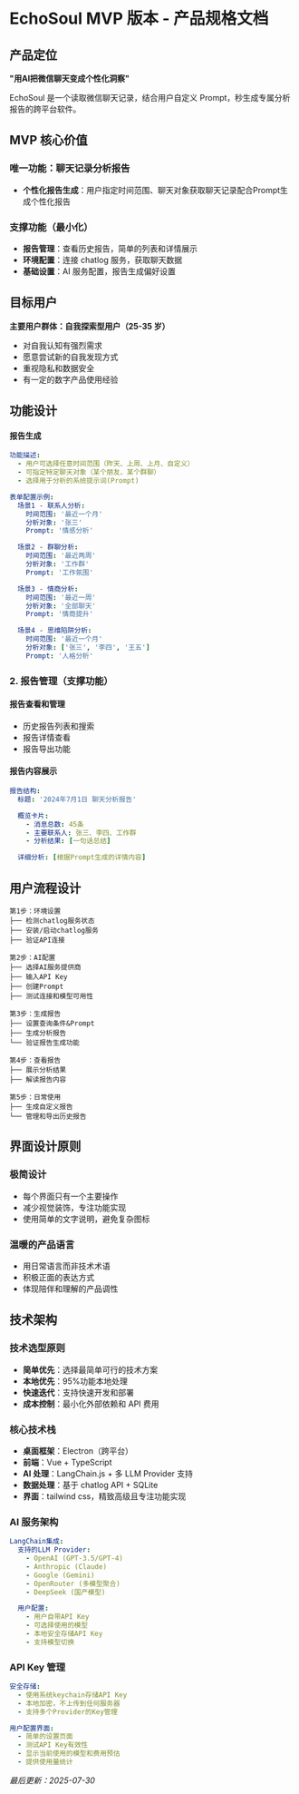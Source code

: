 # EchoSoul MVP 版本 - 产品规格文档

## 产品定位

**"用AI把微信聊天变成个性化洞察"**

EchoSoul 是一个读取微信聊天记录，结合用户自定义 Prompt，秒生成专属分析报告的跨平台软件。

## MVP 核心价值

### 唯一功能：聊天记录分析报告

- **个性化报告生成**：用户指定时间范围、聊天对象获取聊天记录配合Prompt生成个性化报告

### 支撑功能（最小化）

- **报告管理**：查看历史报告，简单的列表和详情展示
- **环境配置**：连接 chatlog 服务，获取聊天数据
- **基础设置**：AI 服务配置，报告生成偏好设置

## 目标用户

**主要用户群体：自我探索型用户（25-35 岁）**

- 对自我认知有强烈需求
- 愿意尝试新的自我发现方式
- 重视隐私和数据安全
- 有一定的数字产品使用经验

## 功能设计

#### 报告生成

```yaml
功能描述:
  - 用户可选择任意时间范围（昨天、上周、上月、自定义）
  - 可指定特定聊天对象（某个朋友、某个群聊）
  - 选择用于分析的系统提示词(Prompt)

表单配置示例:
  场景1 - 联系人分析:
    时间范围: '最近一个月'
    分析对象: '张三'
    Prompt: '情感分析'

  场景2 - 群聊分析:
    时间范围: '最近两周'
    分析对象: '工作群'
    Prompt: '工作氛围'

  场景3 - 情商分析:
    时间范围: '最近一周'
    分析对象: '全部聊天'
    Prompt: '情商提升'

  场景4 - 思维陷阱分析:
    时间范围: '最近一个月'
    分析对象: ['张三', '李四', '王五']
    Prompt: '人格分析'
```

### 2. 报告管理（支撑功能）

#### 报告查看和管理

- 历史报告列表和搜索
- 报告详情查看
- 报告导出功能

#### 报告内容展示

```yaml
报告结构:
  标题: '2024年7月1日 聊天分析报告'

  概览卡片:
    - 消息总数: 45条
    - 主要联系人: 张三、李四、工作群
    - 分析结果: [一句话总结]

  详细分析: [根据Prompt生成的详情内容]
```

## 用户流程设计

```
第1步：环境设置
├── 检测chatlog服务状态
├── 安装/启动chatlog服务
├── 验证API连接

第2步：AI配置
├── 选择AI服务提供商
├── 输入API Key
├── 创建Prompt
├── 测试连接和模型可用性

第3步：生成报告
├── 设置查询条件&Prompt
├── 生成分析报告
└── 验证报告生成功能

第4步：查看报告
├── 展示分析结果
├── 解读报告内容

第5步：日常使用
├── 生成自定义报告
└── 管理和导出历史报告
```

## 界面设计原则

### 极简设计

- 每个界面只有一个主要操作
- 减少视觉装饰，专注功能实现
- 使用简单的文字说明，避免复杂图标

### 温暖的产品语言

- 用日常语言而非技术术语
- 积极正面的表达方式
- 体现陪伴和理解的产品调性

## 技术架构

### 技术选型原则

- **简单优先**：选择最简单可行的技术方案
- **本地优先**：95%功能本地处理
- **快速迭代**：支持快速开发和部署
- **成本控制**：最小化外部依赖和 API 费用

### 核心技术栈

- **桌面框架**：Electron（跨平台）
- **前端**：Vue + TypeScript
- **AI 处理**：LangChain.js + 多 LLM Provider 支持
- **数据处理**：基于 chatlog API + SQLite
- **界面**：tailwind css，精致高级且专注功能实现

### AI 服务架构

```yaml
LangChain集成:
  支持的LLM Provider:
    - OpenAI (GPT-3.5/GPT-4)
    - Anthropic (Claude)
    - Google (Gemini)
    - OpenRouter (多模型聚合)
    - DeepSeek (国产模型)

  用户配置:
    - 用户自带API Key
    - 可选择使用的模型
    - 本地安全存储API Key
    - 支持模型切换
```

### API Key 管理

```yaml
安全存储:
  - 使用系统keychain存储API Key
  - 本地加密，不上传到任何服务器
  - 支持多个Provider的Key管理

用户配置界面:
  - 简单的设置页面
  - 测试API Key有效性
  - 显示当前使用的模型和费用预估
  - 提供使用量统计
```

_最后更新：2025-07-30_
